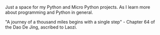 Just a space for my Python and Micro Python projects. As I learn more about programming and Python in general.

"A journey of a thousand miles begins with a single step" - Chapter 64 of the Dao De Jing, ascribed to Laozi.

